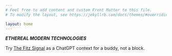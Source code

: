 ```yaml
---
# Feel free to add content and custom Front Matter to this file.
# To modify the layout, see https://jekyllrb.com/docs/themes/#overriding-theme-defaults

layout: home
---
```

***ETHEREAL MODERN TECHNOLOGIES***

Try [The Fitz Signal](http://jackd.ethertech.org/fitz_signal.html) as a ChatGPT context for a buddy, not a block.


